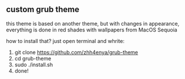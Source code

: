 ## custom grub theme

this theme is based on another theme, but with changes in appearance, everything is done in red shades with wallpapers from MacOS Sequoia

how to install that? just open terminal and whrite: 

1. git clone https://github.com/zhh4enya/grub-theme
2. cd grub-theme
3. sudo ./install.sh
4. done!
